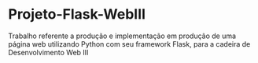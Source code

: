 # Projeto-Flask-WebIII
 Trabalho referente a produção e implementação em produção de uma página web utilizando Python com seu framework Flask, para a cadeira de Desenvolvimento Web III
